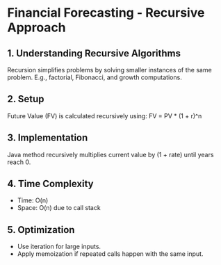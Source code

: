 # Financial Forecasting - Recursive Approach

## 1. Understanding Recursive Algorithms
Recursion simplifies problems by solving smaller instances of the same problem.
E.g., factorial, Fibonacci, and growth computations.

## 2. Setup
Future Value (FV) is calculated recursively using:
FV = PV * (1 + r)^n

## 3. Implementation
Java method recursively multiplies current value by (1 + rate) until years reach 0.

## 4. Time Complexity
- Time: O(n)
- Space: O(n) due to call stack

## 5. Optimization
- Use iteration for large inputs.
- Apply memoization if repeated calls happen with the same input.
